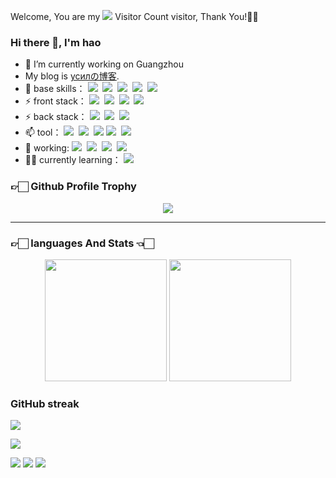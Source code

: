 
<!--
**Haohao-555/Haohao-555** is a ✨ _special_ ✨ repository because its `README.md` (this file) appears on your GitHub profile.

Here are some ideas to get you started:

- 🔭 I’m currently working on ...
- 🌱 I’m currently learning ...
- 👯 I’m looking to collaborate on ...
- 🤔 I’m looking for help with ...
- 💬 Ask me about ...
- 📫 How to reach me: ...
- 😄 Pronouns: ...
- ⚡ Fun fact: ...
- 🌱 I’m currently a junior student 
- ⚡
-->  
Welcome, You are my ![](https://profile-counter.glitch.me/haohao-555/count.svg) Visitor Count visitor, Thank You!🎉🎉

### Hi there 👋, I'm hao

- 🔭 I’m currently working on Guangzhou
- My blog is [усилの博客](http://39.104.61.32/blog).
- 🌱 base skills：
![](https://img.shields.io/badge/-HTML5-E34F26?style=flat&logo=html5&logoColor=white)&nbsp;
![](https://img.shields.io/badge/-CSS3-1572B6?style=flat&logo=css3&logoColor=white)&nbsp;
![](https://img.shields.io/badge/-JavaScript-eed718?style=flat&logo=javascript&logoColor=ffffff)&nbsp;
![](https://img.shields.io/badge/-Bootstrap-563D7C?style=flat&logo=bootstrap&logoColor=white)&nbsp;
![](https://img.shields.io/badge/-Jquery-587498?style=flat&logo=jquery&logoColor=white)&nbsp;
- ⚡ front stack： 
![](https://img.shields.io/badge/-vue-978E43?style=flat)&nbsp;
![](https://img.shields.io/badge/-vuex-978E43?style=flat)&nbsp;
![](https://img.shields.io/badge/-vue--router-978E43?style=flat)&nbsp;
![](https://img.shields.io/badge/-element--plus-978E43?style=flat)&nbsp;
- ⚡ back stack： 
![](https://img.shields.io/badge/-Node.js-3C873A?style=flat&logo=Node.js&logoColor=white)&nbsp;
![](https://img.shields.io/badge/-Express.js-787878?style=flat)&nbsp;
![](https://img.shields.io/badge/-koa2.js-bea32e?style=flat)&nbsp;
- 📫 tool：
![](https://img.shields.io/badge/-Git-F1502F?style=flat&logo=git&logoColor=FFFFFF)&nbsp;
![](https://img.shields.io/badge/-Github-000000?style=flat&logo=github&logoColor=FFFFFF)&nbsp;
![](https://camo.githubusercontent.com/bc5953b8db3d5541927942f1ab09ee82d1a81444f41894dff9a853e8c795ec12/68747470733a2f2f696d672e736869656c64732e696f2f62616467652f2d47697465652d4138303032353f6c6f676f3d6769746565266c6f676f436f6c6f723d463136303631)
![](https://img.shields.io/badge/-VS%20Code-007ACC?style=flat&logo=visual%20studio%20code&logoColor=white)&nbsp;
![](https://img.shields.io/badge/-ApiPost6-3e6a45?style=flat)&nbsp; 
- 🧥 working:
![](https://img.shields.io/badge/-vue-978E43?style=flat)&nbsp;
![](https://img.shields.io/badge/-highcharts-F1502F?style=flat&logo=highcharts&logoColor=FFFFFF)&nbsp;
![](https://img.shields.io/badge/-Electron-f49452?style=flat)&nbsp;
![](https://img.shields.io/badge/-nw--webkit-3e6a45?style=flat)&nbsp;
- ✍🏻 currently learning：
![](https://img.shields.io/badge/-React-3e6a45?style=flat)&nbsp;


### 👉🏻 Github Profile Trophy
<div align="center"> <img src="https://github-profile-trophy.vercel.app/?username=Haohao-555&margin-w=15&margin-h=15&no-bg=true&no-frame=true" /> </div>
<hr/>

###  👉🏻 languages And  Stats 👈🏻
<div align="center"> 
  <img height="195px" src="https://github-readme-stats.vercel.app/api/top-langs/?username=Haohao-555&layout=compact&theme=dark" /> 
  <img height="195px" src="https://github-readme-stats.vercel.app/api?username=Haohao-555&show_icons=true&theme=dark" />
</div>

### GitHub streak
![](https://github-readme-streak-stats.herokuapp.com/?user=haohao-555)

![](https://activity-graph.herokuapp.com/graph?username=haohao-555&theme=vue)

![](https://stats.justsong.cn/api/csdn?id=weixin_44659458&theme=dark)
![](https://stats.justsong.cn/api/juejin?id=1258302989143437&theme=dark)
![](https://stats.justsong.cn/api/leetcode?id=amazing-maxwellmfq&theme=dark)
